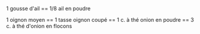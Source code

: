 1 gousse d'ail == 1/8 ail en poudre

1 oignon moyen == 1 tasse oignon coupé == 1 c. à thé onion en poudre ==
3 c. à thé d'onion en flocons
